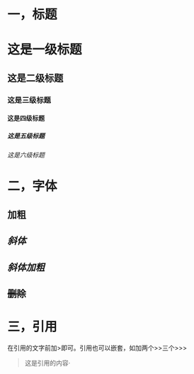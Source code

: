 # 一，标题  
# 这是一级标题  
## 这是二级标题  
### 这是三级标题  
#### 这是四级标题  
##### 这是五级标题  
###### 这是六级标题  

# 二，字体
## **加粗**  
## *斜体*  
## ***斜体加粗***  
## ~~删除~~  

# 三，引用  
在引用的文字前加>即可。引用也可以嵌套，如加两个>>三个>>>  
> 这是引用的内容·

